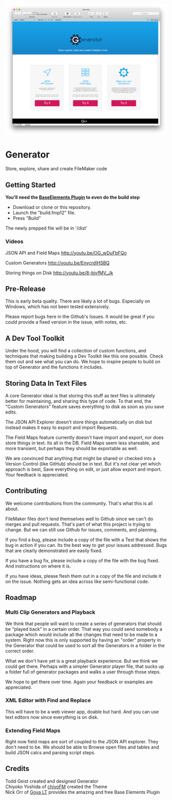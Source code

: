 ![Logo](screen.png "Logo Title Text 1")

# Generator

Store, explore, share and create FileMaker code

## Getting Started

**You'll need the [BaseElements Plugin](http://www.goya.com.au/baseelements/plugin) to even do the build step**

* Download or clone or this repository.
* Launch the "build.fmp12" file.
* Press "Build"

The newly prepped file will be in '/dist'

### Videos

JSON API and Field Maps
http://youtu.be/OG_wDuFbFQo

Custom Generators
http://youtu.be/EnycrdIHSBQ

Storing things on Disk
http://youtu.be/8-bjvfMV_Jk

## Pre-Release

This is early beta quality. There are likely a lot of bugs. Especially on Windows, which has not been tested extensively.

Please report bugs here in the Github's Issues.  It would be great if you could provide a fixed version in the issue, with notes, etc.

## A Dev Tool Toolkit
Under the hood, you will find a collection of custom functions, and techniques that making building a Dev Toolkit like this one possible. Check them out and see what you can do. We hope to inspire people to build on top of Generator and the functions it includes. 

## Storing Data In Text Files

A core Generator ideal is that storing this stuff as text files is ultimately better for maintaining, and sharing this type of code. To that end, the "Custom Generators" feature saves everything to disk as soon as you save edits.

The JSON API Explorer doesn't store things automatically on disk but instead makes it easy to export and import Requests.

The Field Maps feature currently doesn't have import and export, nor does store things in text. Its all in the DB. Field Maps seem less shareable, and more transient, but perhaps they should be exportable as well.

We are convinced that anything that might be shared or checked into a Version Control (like GitHub) should be in text. But it's not clear yet which approach is best, Save everything on edit, or just allow export and import.  Your feedback is appreciated.

## Contributing

We welcome contributions from the community. That's what this is all about.

FileMaker files don't lend themselves well to Github since we can't do merges and pull requests. That's part of what this project is trying to change. But we can still use Github for issues, comments, and planning.

If you find a bug, please include a copy of the file with a Test that shows the bug in action if you can. Its the best way to get your issues addressed.  Bugs that are clearly demonstrated are easily fixed.

If you have a bug fix, please include a copy of the file with the bug fixed. And instructions on where it is.

If you have ideas, please flesh them out in a copy of the file and include it on the issue. Nothing gets an idea across like semi-functional code.



## Roadmap

### Multi Clip Generators and Playback
We think that people will want to create a series of generators that should be "played back" in a certain order. That way you could send somebody a package which would include all the changes that need to be made to a system.  Right now this is only supported by having an "order" property in the Generator that could be used to sort all the Generators in a folder in the correct order.  

What we don't have yet is a great playback experience.  But we think we could get there.  Perhaps with a simpler Generator player file, that sucks up a folder full of generator packages and walks a user through those steps.

We hope to get there over time. Again your feedback or examples are appreciated.

### XML Editor with Find and Replace
This will have to be a web viewer app, doable but hard. And you can use text editors now since everything is on disk.

### Extending Field Maps
Right now field maps are sort of coupled to the JSON API explorer.  They don't need to be.  We should be able to Browse open files and tables and build JSON calcs and parsing script steps.

## Credits

Todd Geist created and designed Generator  
Chiyoko Yoshida of [chiyoFM](http://www.chiyoFM.com) created the Theme  
Nick Orr of [Goya LT](https://www.goya.com.au) provides the amazing and free Base Elements Plugin  